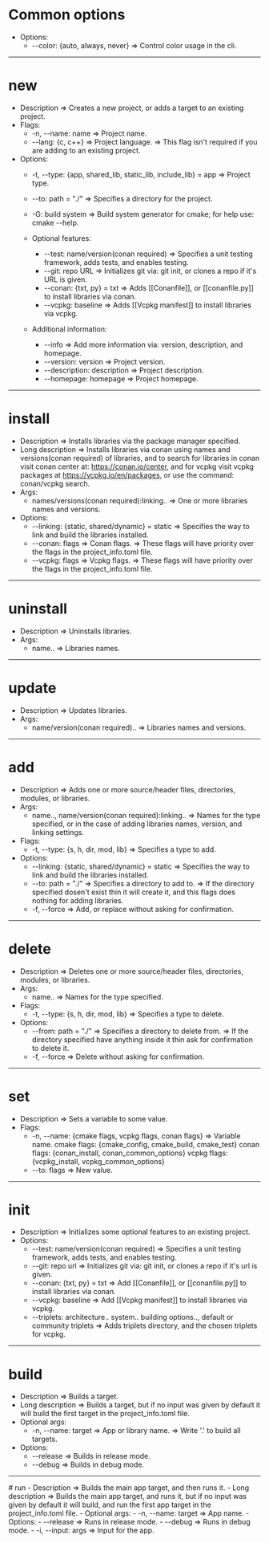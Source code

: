 # Common options
- Options:
	- --color: {auto, always, never} => Control color usage in the cli.
---
# new
- Description => Creates a new project, or adds a target to an existing project.
- Flags:
	- -n, --name: name => Project name.
	- --lang: {c, c++} => Project language.
	=> This flag isn't required if you are adding to an existing project.
- Options:
	- -t, --type: {app, shared_lib, static_lib, include_lib} = app => Project type.
	- --to: path = "./" => Specifies a directory for the project.
	- -G: build system => Build system generator for cmake; for help use: cmake --help. 
		
	- Optional features:
		- --test: name/version(conan required) => Specifies a unit testing framework, adds tests, and enables testing.
		- --git: repo URL => Initializes git via: git init, or clones a repo if it's URL is given.
		- --conan: {txt, py} = txt => Adds [[Conanfile]], or [[conanfile.py]] to install libraries via conan.
		- --vcpkg: baseline => Adds [[Vcpkg manifest]] to install libraries via vcpkg.
		
	- Additional information:
		- --info => Add more information via: version, description, and homepage. 
		- --version: version => Project version.
		- --description: description => Project description. 
		- --homepage: homepage => Project homepage.
---
# install
- Description => Installs libraries via the package manager specified.  
- Long description => Installs libraries via conan using names and versions(conan required) of libraries, and to search for libraries in conan visit conan center at: https://conan.io/center, and for vcpkg visit vcpkg packages at https://vcpkg.io/en/packages, or use the command: conan/vcpkg search.
- Args:
	- names/versions(conan required):linking.. => One or more libraries names and versions. 
- Options:
	- --linking: {static, shared/dynamic} = static => Specifies the way to link and build the libraries installed. 
	- --conan: flags => Conan flags.
	=> These flags will have priority over the flags in the project_info.toml file.
	- --vcpkg: flags => Vcpkg flags.
    => These flags will have priority over the flags in the project_info.toml file.
---
# uninstall
- Description => Uninstalls libraries.
- Args: 
	- name.. => Libraries names.
---
# update
- Description => Updates libraries.
- Args: 
	- name/version(conan required).. => Libraries names and versions.
---
# add
- Description => Adds one or more source/header files, directories, modules, or libraries.
- Args:
	- name.., name/version(conan required):linking.. => Names for the type specified, or in the case of adding libraries names, version, and linking settings.
- Flags:
	- -t, --type: {s, h, dir, mod, lib} => Specifies a type to add.
- Options:
	- --linking: {static, shared/dynamic} = static => Specifies the way to link and build the libraries installed. 
	- --to: path = "./" => Specifies a directory to add to. 
	=> If the directory specified dosen't exist thin it will create it, and this flags does nothing for adding libraries.
	- -f, --force => Add, or replace without asking for confirmation.
---
# delete
- Description => Deletes one or more source/header files, directories, modules, or libraries.
- Args:	
	- name.. => Names for the type specified.
- Flags:
	- -t, --type: {s, h, dir, mod, lib} => Specifies a type to delete.
- Options:
	- --from: path = "./" => Specifies a directory to delete from. 
	=> If the directory specified have anything inside it thin ask for confirmation to delete it.
	- -f, --force => Delete without asking for confirmation.
---
# set
- Description => Sets a variable to some value.
- Flags:
	- -n, --name: {cmake flags, vcpkg flags, conan flags} => Variable name. 
	cmake flags: {cmake_config, cmake_build, cmake_test}
	conan flags: {conan_install, conan_common_options}
	vcpkg flags: {vcpkg_install, vcpkg_common_options}
	- --to: flags => New value.
---
# init
- Description => Initializes some optional features to an existing project.  
- Options:
	- --test: name/version(conan required) => Specifies a unit testing framework, adds tests, and enables testing.
	- --git: repo url => Initializes git via: git init, or clones a repo if it's url is given.
	- --conan: {txt, py} = txt => Add [[Conanfile]], or [[conanfile.py]] to install libraries via conan.
	- --vcpkg: baseline => Add [[Vcpkg manifest]] to install libraries via vcpkg.
	- --triplets: architecture.. system.. building options.., default or community triplets => Adds triplets directory, and the chosen triplets for vcpkg.
---
# build 
- Description => Builds a target.
- Long description => Builds a target, but if no input was given by default it will build the first target in the project_info.toml file.
- Optional args:
	- -n, --name: target => App or library name. 
	=> Write '.' to build all targets.
- Options:
	- --release => Builds in release mode. 
	- --debug => Builds in debug mode.

<hr>
# run 
- Description => Builds the main app target, and then runs it.
- Long description => Builds the main app target, and runs it, but if no input was given by default it will build, and run the first app target in the project_info.toml file.
- Optional args:
	- -n, --name: target => App name. 
- Options:
	- --release => Runs in release mode.
	- --debug => Runs in debug mode.
	- -i, --input: args => Input for the app. 